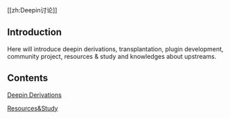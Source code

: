 [[zh:Deepin讨论]]
## Introduction
Here will introduce deepin derivations, transplantation, plugin development, community project, resources & study and knowledges about upstreams.

## Contents

[Deepin Derivations](Deepin_Derivations)

[Resources&Study](Resources%26Study)